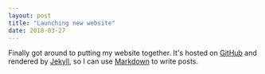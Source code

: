 ```yaml
---
layout: post
title: "Launching new website"
date: 2018-03-27
---
```


Finally got around to putting my website together. It's  hosted on [GitHub](https://github.com/)
and rendered by [Jekyll](http://jekyllrb.com), 
so I can use [Markdown](https://guides.github.com/features/mastering-markdown/) 
to write posts. 